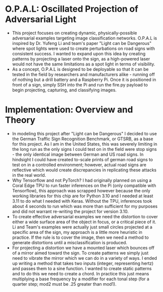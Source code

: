 # O.P.A.L: Oscillated Projection of Adversarial Light 
+ This project focuses on creating dynamic, physically-possible adversarial examples targeting image classification networks. O.P.A.L is inspired by Dr. Yufeng Li and team's paper "Light can be Dangerous" where spot lights were used to create perturbations on road signs with consistent success. I wanted to expand upon this idea by creating patterns by projecting a laser onto the sign, as a high-powered laser would not have the same limitations as a spot light in terms of visibility. 
+ As a concept, O.P.A.L is designed to be deployable so that it can be tested in the field by researchers and manufacturers alike - running off of nothing but a drill battery and a Raspberry Pi. Once it is positioned in front of a sign, simply SSH into the Pi and run the fire.py payload to begin projecting, capturing, and classifying images. 
# Implementation: Overview and Theory
+ In modeling this project after "Light can be Dangerous" I decided to use the German Traffic Sign Recognition Benchmark, or GTSRB, as a base for this project. As I am in the United States, this was severely limiting in the long run as the only signs I could test on in the field were stop signs - the only identical image between German and US road signs. In hindsight I could have created to-scale prints of german road signs to test on in a controlled environment; however, actual road signs are reflective which would create discrepancies in replicating these attacks in the real world.
+ Why Tensorflow and not PyTorch? I had originally planned on using a Coral Edge TPU to run faster inferences on the Pi (only compatible with Tensorflow), this approach was scrapped however because the only working libraries for this chip are for Python 3.10 and I needed at least 3.11 to do what I needed with Keras. Without the TPU, inferences took about 4 seconds to run which was more than sufficient for my purposes and did not warrant re-writing the project for version 3.10. 
+ To create effective adversarial examples we need the distortion to cover either a wide surface area of the object in focus, or a critical piece of it. Li and Team's examples were actually just small circles projected at a specific area of the sign, my approach is a little more heuristic in practice. If the rule is to cover the image, then we need a method to generate distortions until a misclassification is produced. 
+ For projecting a distortion we have a mounted laser which bounces off of a mirror aimed toward the sign. To create patterns we simply just need to vibrate the mirror which we can do in a variety of ways. I ended up writing a method that takes two inputs (integer, representing hertz) and passes them to a sine function. I wanted to create static patterns and to do this we need to create a chord. In practice this just means multiplying a base frequency by a modifier for each tonal step (for a quarter step; mod2 must be .25 greater than mod1). 
